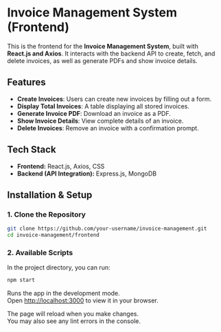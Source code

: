 # Invoice Management System (Frontend)

This is the frontend for the **Invoice Management System**, built with **React.js and Axios**. It interacts with the backend API to create, fetch, and delete invoices, as well as generate PDFs and show invoice details.

## Features
- **Create Invoices**: Users can create new invoices by filling out a form.
- **Display Total Invoices**: A table displaying all stored invoices.
- **Generate Invoice PDF**: Download an invoice as a PDF.
- **Show Invoice Details**: View complete details of an invoice.
- **Delete Invoices**: Remove an invoice with a confirmation prompt.

## Tech Stack
- **Frontend:** React.js, Axios, CSS
- **Backend (API Integration):** Express.js, MongoDB

## Installation & Setup
### 1. Clone the Repository
```sh
git clone https://github.com/your-username/invoice-management.git
cd invoice-management/frontend
```


### 2. Available Scripts

In the project directory, you can run:
```sh
npm start
```

Runs the app in the development mode.\
Open [http://localhost:3000](http://localhost:3000) to view it in your browser.

The page will reload when you make changes.\
You may also see any lint errors in the console.

